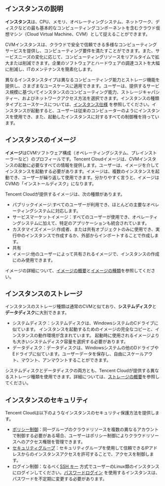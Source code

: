 ## インスタンスの説明
**インスタンス**は、CPU、メモリ、オペレーティングシステム、ネットワーク、ディスクなどの最も基本的なコンピューティングコンポーネントを含むクラウド仮想マシン（Cloud Virtual Machine、CVM）として捉えることができます。

CVMインスタンスは、クラウドで安全で信頼できる多様なコンピューティングサービスを提供し、コンピューティング要件を満たすことができます。また、サービスニーズの変化に応じて、コンピューティングリソースをリアルタイムで拡大または削減できます。企業のソフトウェアとハードウェアの調達コストを大幅に削減し、ITのメンテナンスを簡素化します。

異なるインスタンスタイプは異なるコンピューティング能力とストレージ機能を提供し、さまざまなユースケースに適用できます。ユーザーは、提供するサービス規模に基づいてインスタンスのコンピューティング能力、ストレージキャパシティー、およびネットワークアクセス方法を選択できます。インスタンスの種類タイプとユースケースについては、[インスタンス仕様](http://intl.cloud.tencent.com/document/product/213/11518) を参照してください。インスタンスが起動すると、ユーザーは従来のコンピューターのようにインスタンスを使用でき、また、起動したインスタンスに対するすべての制御権を持っています。

## インスタンスのイメージ
**イメージ**はCVMソフトウェア構成（オペレーティングシステム、プレインストーラーなど）のプロフィールです。Tencent Cloudイメージは、CVMインスタンスの起動に必要なすべての情報を提供します。ユーザーは、イメージを介してインスタンスを起動する必要があります。イメージは、複数のインスタンスを起動でき、ユーザーが繰り返して使用できます。分かりやすく言うと、イメージはCVMの「インストールディスク」になります。

Tencent Cloudが提供するイメージは、次の種類があります。
 - パブリックイメージ:すべてのユーザーが利用でき、ほとんどの主要なオペレーティングシステムに対応します。
 - サービスマーケットイメージ：すべてのユーザーが使用でき、オペレーティングシステムに加えて、特定のアプリケーションも統合されています。
 - カスタマイズイメージ:作成者、または共有オブジェクトのみに使用でき、実行中のインスタンスで作成するか、外部からインポートすることで作成します。
 - 共有
 - イメージ:他のユーザーによって共有されるイメージで、インスタンスの作成にのみ使用できます。

イメージの詳細について、[イメージの概要](https://intl.cloud.tencent.com/doc/product/213/4940)と[イメージの種類](http://intl.cloud.tencent.com/document/product/213/4941)を参照してください。

## インスタンスのストレージ
インスタンスのストレージ種類は通常のCVMと似ており、**システムディスク**と**データディスク**に大別できます。
- システムディスク：システムディスクは、WindowsシステムのCドライブに似ています。 インスタンスを起動するためのイメージの完全なコピーと、インスタンスの動作環境が含まれています。 起動時に使用されるイメージよりも大きいシステムディスク容量を選択する必要があります。
- データディスク：データディスクは、Windowsシステムの他のDドライブやEドライブに似ています。ユーザーデータを保存し、自由にスケールアウト、マウント、アンマウントすることができます。

システムディスクとデータディスクの両方とも、Tencent Cloudが提供する異なるストレージ種類を使用できます。詳細については、[ストレージの概要](http://intl.cloud.tencent.com/document/product/213/4952)を参照してください。

## インスタンスのセキュリティ

Tencent Cloudは以下のようなインスタンスのセキュリティ保護方法を提供します。
- [ポリシー制御](http://intl.cloud.tencent.com/document/product/598/10601)：同一グループのクラウドリソースを複数の異なるアカウントで制御する必要がある場合、ユーザーはポリシー制御によりクラウドリソースへのアクセス権限を管理できます。
-  [セキュリティグループ](http://intl.cloud.tencent.com/document/product/213/12452)：セキュリティグループを使用して信頼できるIPアドレスからのインスタンスアクセスを許可することで、アクセスを制御します。
- ログイン制御：なるべく[SSH キー](http://intl.cloud.tencent.com/document/product/213/6092) 方式でユーザーのLinux類のインスタンスにログインしてください。[パスワードログイン](http://intl.cloud.tencent.com/document/product/213/6093) を使用するインスタンスは、パスワードを不定期に変更する必要があります。

